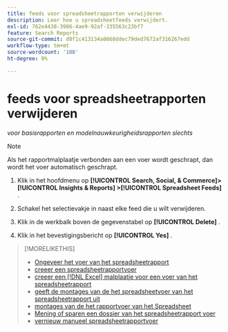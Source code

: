 ```yaml
---
title: feeds voor spreadsheetrapporten verwijderen
description: Leer hoe u spreadsheetfeeds verwijdert.
exl-id: 762e4438-3986-4ae9-92af-335563c23bf7
feature: Search Reports
source-git-commit: d0f1c413134a0868ddec79ded7672af316267edd
workflow-type: tm+mt
source-wordcount: '108'
ht-degree: 0%

---
```


# feeds voor spreadsheetrapporten verwijderen

*voor basisrapporten en modelnauwkeurigheidsrapporten slechts*

>[!NOTE]
>
>Als het rapportmalplaatje verbonden aan een voer wordt geschrapt, dan wordt het voer automatisch geschrapt.

1. Klik in het hoofdmenu op **[!UICONTROL Search, Social, & Commerce]> [!UICONTROL Insights & Reports] >[!UICONTROL Spreadsheet Feeds]** .

1. Schakel het selectievakje in naast elke feed die u wilt verwijderen.

1. Klik in de werkbalk boven de gegevenstabel op **[!UICONTROL Delete]** .

1. Klik in het bevestigingsbericht op **[!UICONTROL Yes]** .

>[!MORELIKETHIS]
>
>* [ Ongeveer het voer van het spreadsheetrapport ](spreadsheet-feed-about.md)
>* [ creeer een spreadsheetrapportvoer ](spreadsheet-feed-create.md)
>* [ creeer een  [!DNL Excel]  malplaatje voor een voer van het spreadsheetrapport ](spreadsheet-feed-create-excel-template.md)
>* [ geeft de montages van de het spreadsheetvoer van het spreadsheetrapport uit ](spreadsheet-feed-edit.md)
>* [ montages van de het rapportvoer van het Spreadsheet ](spreadsheet-feed-settings.md)
>* [ Mening of sparen een dossier van het spreadsheetrapport voer ](spreadsheet-feed-view-or-save.md)
>* [ vernieuw manueel spreadsheetrapportvoer ](spreadsheet-feed-refresh.md)
